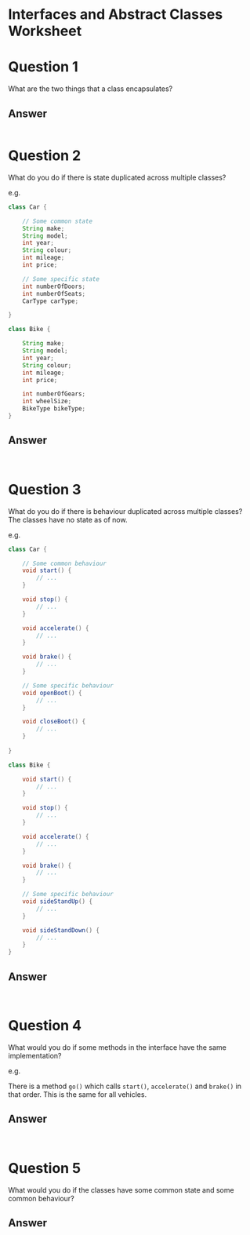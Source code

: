 # Interfaces and Abstract Classes Worksheet

# Question 1
What are the two things that a class encapsulates?

## Answer
```
```

# Question 2
What do you do if there is state duplicated across multiple classes?

e.g. 

```java
class Car {

    // Some common state
    String make;
    String model;
    int year;
    String colour;
    int mileage;
    int price;

    // Some specific state
    int numberOfDoors;
    int numberOfSeats;
    CarType carType;

}

class Bike {

    String make;
    String model;
    int year;
    String colour;
    int mileage;
    int price;

    int numberOfGears;
    int wheelSize;
    BikeType bikeType;
}
```

## Answer
```
```

```java
```

# Question 3
What do you do if there is behaviour duplicated across multiple classes?
The classes have no state as of now.

e.g. 

```java
class Car {

    // Some common behaviour
    void start() {
        // ...
    }

    void stop() {
        // ...
    }

    void accelerate() {
        // ...
    }

    void brake() {
        // ...
    }

    // Some specific behaviour
    void openBoot() {
        // ...
    }

    void closeBoot() {
        // ...
    }
    
}

class Bike {

    void start() {
        // ...
    }

    void stop() {
        // ...
    }

    void accelerate() {
        // ...
    }

    void brake() {
        // ...
    }

    // Some specific behaviour
    void sideStandUp() {
        // ...
    }

    void sideStandDown() {
        // ...
    }
}
```

## Answer
```
```

```java
```

# Question 4
What would you do if some methods in the interface have the same implementation?

e.g. 

There is a method `go()` which calls `start()`, `accelerate()` and `brake()` in that order.
This is the same for all vehicles.

## Answer
```
```

```java
```

# Question 5
What would you do if the classes have some common state and some common behaviour?

## Answer
```
```

```java

```


